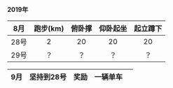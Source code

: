 
**2019年**

8月 | 跑步(km) | 俯卧撑 | 仰卧起坐 | 起立蹲下
:-: | :-: | :-: | :-: | :-:
28号 | 2 | 20 | 20 | 20| 
29号 | ？| ？ | ？ | ？|

9月 | 坚持到28号 | 奖励 | 一辆单车 |  |
:-: | :-: | :-: | :-: | :-: